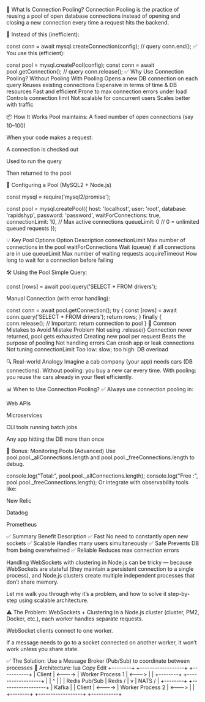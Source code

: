 🧠 What Is Connection Pooling?
Connection Pooling is the practice of reusing a pool of open database connections instead of opening and closing a new connection every time a request hits the backend.

🔁 Instead of this (inefficient):

const conn = await mysql.createConnection(config);
// query
conn.end();
✅ You use this (efficient):

const pool = mysql.createPool(config);
const conn = await pool.getConnection();
// query
conn.release();
✅ Why Use Connection Pooling?
Without Pooling	With Pooling
Opens a new DB connection on each query	Reuses existing connections
Expensive in terms of time & DB resources	Fast and efficient
Prone to max connection errors under load	Controls connection limit
Not scalable for concurrent users	Scales better with traffic

📦 How It Works
Pool maintains:
A fixed number of open connections (say 10–100)

When your code makes a request:

A connection is checked out

Used to run the query

Then returned to the pool

🔧 Configuring a Pool (MySQL2 + Node.js)

const mysql = require('mysql2/promise');

const pool = mysql.createPool({
  host: 'localhost',
  user: 'root',
  database: 'rapidshyp',
  password: 'password',
  waitForConnections: true,
  connectionLimit: 10,     // Max active connections
  queueLimit: 0            // 0 = unlimited queued requests
});


💡 Key Pool Options
Option	Description
connectionLimit	Max number of connections in the pool
waitForConnections	Wait (queue) if all connections are in use
queueLimit	Max number of waiting requests
acquireTimeout	How long to wait for a connection before failing


🛠 Using the Pool
Simple Query:

const [rows] = await pool.query('SELECT * FROM drivers');


Manual Connection (with error handling):

const conn = await pool.getConnection();
try {
  const [rows] = await conn.query('SELECT * FROM drivers');
  return rows;
} finally {
  conn.release(); // Important: return connection to pool
}
🧨 Common Mistakes to Avoid
Mistake	Problem
Not using .release()	Connection never returned, pool gets exhausted
Creating new pool per request	Beats the purpose of pooling
Not handling errors	Can crash app or leak connections
Not tuning connectionLimit	Too low: slow; too high: DB overload

🔍 Real-world Analogy
Imagine a cab company (your app) needs cars (DB connections).
Without pooling: you buy a new car every time.
With pooling: you reuse the cars already in your fleet efficiently.

📊 When to Use Connection Pooling?
✅ Always use connection pooling in:

Web APIs

Microservices

CLI tools running batch jobs

Any app hitting the DB more than once

🧪 Bonus: Monitoring Pools (Advanced)
Use pool.pool._allConnections.length and pool.pool._freeConnections.length to debug.

console.log("Total:", pool.pool._allConnections.length);
console.log("Free :", pool.pool._freeConnections.length);
Or integrate with observability tools like:

New Relic

Datadog

Prometheus

✅ Summary
Benefit	Description
✅ Fast	No need to constantly open new sockets
✅ Scalable	Handles many users simultaneously
✅ Safe	Prevents DB from being overwhelmed
✅ Reliable	Reduces max connection errors















Handling WebSockets with clustering in Node.js can be tricky — because WebSockets are stateful (they maintain a persistent connection to a single process), and Node.js clusters create multiple independent processes that don’t share memory.

Let me walk you through why it’s a problem, and how to solve it step-by-step using scalable architecture.

⚠️ The Problem: WebSockets + Clustering
In a Node.js cluster (cluster, PM2, Docker, etc.), each worker handles separate requests.

WebSocket clients connect to one worker.

If a message needs to go to a socket connected on another worker, it won’t work unless you share state.

✅ The Solution: Use a Message Broker (Pub/Sub) to coordinate between processes
🧠 Architecture:
lua
Copy
Edit
+--------+        +------------------+       +-----------+
| Client | <----> | Worker Process 1 | <---> |           |
+--------+        +------------------+       |           |
                            ^                |           |
                            | Redis Pub/Sub  |  Redis /  |
                            v                |  NATS /   |
+--------+        +------------------+       |  Kafka    |
| Client | <----> | Worker Process 2 | <---> |           |
+--------+        +------------------+       +-----------+



